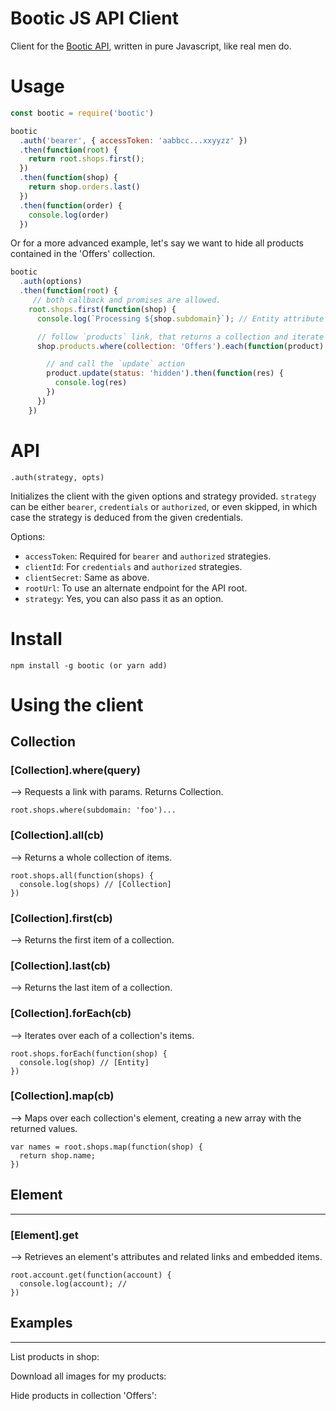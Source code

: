 # Bootic JS API Client

Client for the [Bootic API](developers.bootic.net), written in pure Javascript, like real men do.

# Usage

``` js
const bootic = require('bootic')

bootic
  .auth('bearer', { accessToken: 'aabbcc...xxyyzz' })
  .then(function(root) {
    return root.shops.first();
  })
  .then(function(shop) {
    return shop.orders.last()
  })
  .then(function(order) {
    console.log(order)
  })
```

Or for a more advanced example, let's say we want to hide all products contained in the 'Offers' collection.

``` js
bootic
  .auth(options)
  .then(function(root) {
     // both callback and promises are allowed.
    root.shops.first(function(shop) {
      console.log(`Processing ${shop.subdomain}`); // Entity attribute

      // follow `products` link, that returns a collection and iterate over items
      shop.products.where(collection: 'Offers').each(function(product) {

        // and call the `update` action
        product.update(status: 'hidden').then(function(res) {
          console.log(res)
        })
      })
    })
```

# API

`.auth(strategy, opts)`

Initializes the client with the given options and strategy provided. `strategy` can be either `bearer`, `credentials` or `authorized`, or even skipped, in which case the strategy is deduced from the given credentials.

Options:

 - `accessToken`: Required for `bearer` and `authorized` strategies.
 - `clientId`: For `credentials` and `authorized` strategies.
 - `clientSecret`: Same as above.
 - `rootUrl`: To use an alternate endpoint for the API root.
 - `strategy`: Yes, you can also pass it as an option.

# Install

    npm install -g bootic (or yarn add)

# Using the client

## Collection

### [Collection].where(query)

--> Requests a link with params. Returns Collection. 

    root.shops.where(subdomain: 'foo')...

### [Collection].all(cb)

--> Returns a whole collection of items. 

    root.shops.all(function(shops) {
      console.log(shops) // [Collection]
    })

### [Collection].first(cb) 

--> Returns the first item of a collection.

### [Collection].last(cb) 

--> Returns the last item of a collection.

### [Collection].forEach(cb)

--> Iterates over each of a collection's items. 

    root.shops.forEach(function(shop) {
      console.log(shop) // [Entity]
    })

### [Collection].map(cb)

--> Maps over each collection's element, creating a new array with the returned values. 

    var names = root.shops.map(function(shop) {
      return shop.name;
    })

## Element
-----------------------------

### [Element].get

--> Retrieves an element's attributes and related links and embedded items.

    root.account.get(function(account) {
      console.log(account); // 
    })


## Examples
-----------------------------

List products in shop:

Download all images for my products:



Hide products in collection 'Offers':


